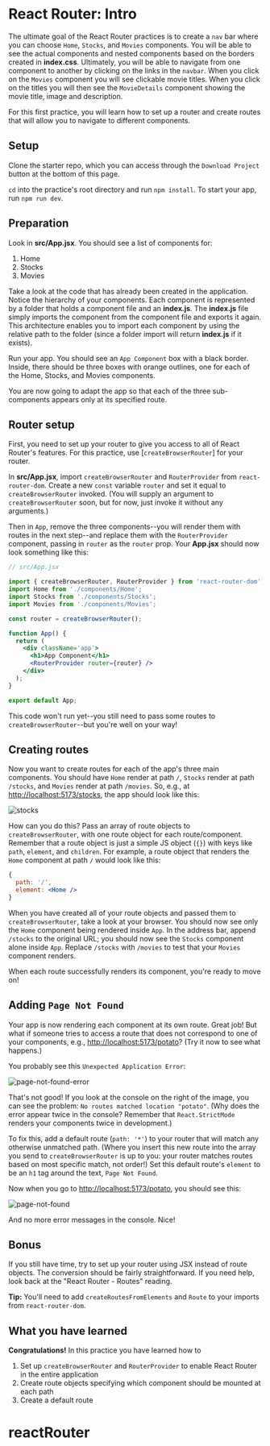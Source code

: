 # React Router: Intro

The ultimate goal of the React Router practices is to create a `nav` bar where
you can choose `Home`, `Stocks`, and `Movies` components. You will be able to
see the actual components and nested components based on the borders created in
__index.css__. Ultimately, you will be able to navigate from one component to
another by clicking on the links in the `navbar`. When you click on the `Movies`
component you will see clickable movie titles. When you click on the titles you
will then see the `MovieDetails` component showing the movie title, image and
description.

For this first practice, you will learn how to set up a router and create routes
that will allow you to navigate to different components.

## Setup

Clone the starter repo, which you can access through the `Download Project`
button at the bottom of this page.

`cd` into the practice's root directory and run `npm install`. To start your
app, run `npm run dev`.

## Preparation

Look in __src/App.jsx__. You should see a list of components for:

1. Home
2. Stocks
3. Movies

Take a look at the code that has already been created in the application. Notice
the hierarchy of your components. Each component is represented by a folder that
holds a component file and an __index.js__. The __index.js__ file simply imports
the component from the component file and exports it again. This architecture
enables you to import each component by using the relative path to the folder
(since a folder import will return __index.js__ if it exists).

Run your app. You should see an `App Component` box with a black border. Inside,
there should be three boxes with orange outlines, one for each of the Home,
Stocks, and Movies components.

You are now going to adapt the app so that each of the three sub-components
appears only at its specified route.

## Router setup

First, you need to set up your router to give you access to all of React
Router's features. For this practice, use [`createBrowserRouter`] for your
router.

In __src/App.jsx__, import `createBrowserRouter` and `RouterProvider` from
`react-router-dom`. Create a new `const` variable `router` and set it
equal to `createBrowserRouter` invoked. (You will supply an argument to
`createBrowserRouter` soon, but for now, just invoke it without any arguments.)

Then in `App`, remove the three components--you will render them with routes in
the next step--and replace them with the `RouterProvider` component, passing in
`router` as the `router` prop. Your __App.jsx__ should now look something like
this:

```jsx
// src/App.jsx

import { createBrowserRouter, RouterProvider } from 'react-router-dom';
import Home from './components/Home';
import Stocks from './components/Stocks';
import Movies from './components/Movies';

const router = createBrowserRouter();

function App() {
  return (
    <div className='app'>
      <h1>App Component</h1>
      <RouterProvider router={router} /> 
    </div>
  );
}

export default App;
```

This code won't run yet--you still need to pass some routes to
`createBrowserRouter`--but you're well on your way!

## Creating routes

Now you want to create routes for each of the app's three main components. You
should have `Home` render at path `/`, `Stocks` render at path `/stocks`, and
`Movies` render at path `/movies`. So, e.g., at [http://localhost:5173/stocks],
the app should look like this:

![stocks]

How can you do this? Pass an array of route objects to `createBrowserRouter`,
with one route object for each route/component. Remember that a route object is
just a simple JS object (`{}`) with keys like `path`, `element`, and `children`.
For example, a route object that renders the `Home` component at path `/` would
look like this:

```jsx
{
  path: '/',
  element: <Home />
}
```

When you have created all of your route objects and passed them to
`createBrowserRouter`, take a look at your browser. You should now see only the
`Home` component being rendered inside `App`. In the address bar, append
`/stocks` to the original URL; you should now see the `Stocks` component alone
inside `App`. Replace `/stocks` with `/movies` to test that your `Movies`
component renders.

When each route successfully renders its component, you're ready to move on!

## Adding `Page Not Found`

Your app is now rendering each component at its own route. Great job! But what
if someone tries to access a route that does not correspond to one of your
components, e.g., [http://localhost:5173/potato]? (Try it now to see what
happens.)

You probably see this `Unexpected Application Error`:

![page-not-found-error]

That's not good! If you look at the console on the right of the image, you can
see the problem: `No routes matched location "potato"`. (Why does the error
appear twice in the console? Remember that `React.StrictMode` renders your
components twice in development.)

To fix this, add a default route (`path: '*'`) to your router that will match
any otherwise unmatched path. (Where you insert this new route into the array
you send to `createBrowserRouter` is up to you: your router matches routes based
on most specific match, not order!) Set this default route's `element` to be an
`h1` tag around the text, `Page Not Found`.

Now when you go to [http://localhost:5173/potato], you should see this:

![page-not-found]

And no more error messages in the console. Nice!

## Bonus

If you still have time, try to set up your router using JSX instead of route
objects. The conversion should be fairly straightforward. If you need help, look
back at the "React Router - Routes" reading.

**Tip:** You'll need to add `createRoutesFromElements` and `Route` to your
imports from `react-router-dom`.

## What you have learned

**Congratulations!** In this practice you have learned how to

1. Set up `createBrowserRouter` and `RouterProvider` to enable React Router in
   the entire application
2. Create route objects specifying which component should be mounted at each
   path
3. Create a default route

[http://localhost:5173/stocks]: http://localhost:5173/stocks
[stocks]: https://appacademy-open-assets.s3.us-west-1.amazonaws.com/fullstack/react/projects/router-intro/stocks-view.png
[http://localhost:5173/potato]: http://localhost:5173/potato
[page-not-found-error]: https://appacademy-open-assets.s3.us-west-1.amazonaws.com/fullstack/react/projects/router-intro/page-not-found-error.png
[page-not-found]: https://appacademy-open-assets.s3.us-west-1.amazonaws.com/fullstack/react/projects/router-intro/page-not-found.png
# reactRouter
